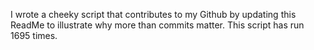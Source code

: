 I wrote a cheeky script that contributes to my Github by updating this ReadMe to illustrate why more than commits matter. This script has run 1695 times.